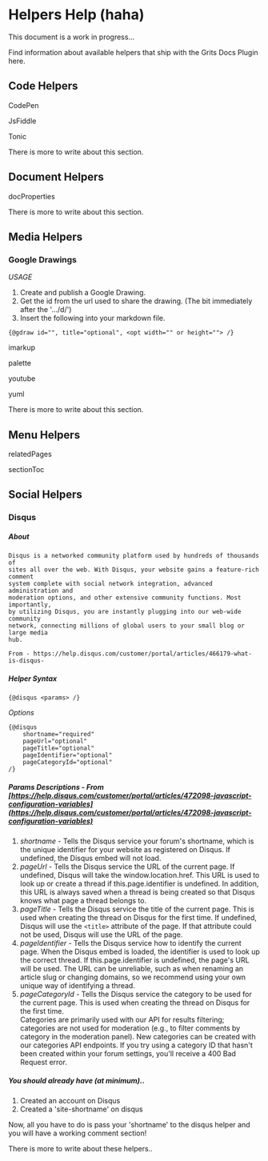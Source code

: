 # Helpers Help (haha)

This document is a work in progress...

Find information about available helpers that ship with the Grits Docs Plugin here.

## Code Helpers

CodePen 

JsFiddle

Tonic

There is more to write about this section.

## Document Helpers

docProperties

There is more to write about this section.

## Media Helpers

### Google Drawings

*USAGE*

1. Create and publish a Google Drawing.
2. Get the id from the url used to share the drawing. (The bit immediately after the '.../d/')
3. Insert the following into your markdown file.

`{@gdraw id="", title="optional", <opt width="" or height=""> /}`

imarkup

palette

youtube

yuml

There is more to write about this section.

## Menu Helpers

relatedPages

sectionToc

## Social Helpers

### Disqus

##### About

    Disqus is a networked community platform used by hundreds of thousands of 
    sites all over the web. With Disqus, your website gains a feature-rich comment 
    system complete with social network integration, advanced administration and 
    moderation options, and other extensive community functions. Most importantly, 
    by utilizing Disqus, you are instantly plugging into our web-wide community 
    network, connecting millions of global users to your small blog or large media 
    hub. 
    
    From - https://help.disqus.com/customer/portal/articles/466179-what-is-disqus-

##### Helper Syntax

`{@disqus <params> /}`

*Options*

```dust
{@disqus 
    shortname="required"
    pageUrl="optional"
    pageTitle="optional"
    pageIdentifier="optional"
    pageCategoryId="optional"
/}
```

##### Params Descriptions - From [https://help.disqus.com/customer/portal/articles/472098-javascript-configuration-variables](https://help.disqus.com/customer/portal/articles/472098-javascript-configuration-variables)

1. *shortname* - Tells the Disqus service your forum's shortname, which is the unique identifier for your website as registered on Disqus. If undefined, the Disqus embed will not load.
2. *pageUrl* - Tells the Disqus service the URL of the current page. If undefined, Disqus will take the window.location.href. This URL is used to look up or create a thread if this.page.identifier is undefined. In addition, this URL is always saved when a thread is being created so that Disqus knows what page a thread belongs to.
3. *pageTitle* - Tells the Disqus service the title of the current page. This is used when creating the thread on Disqus for the first time. If undefined, Disqus will use the `<title>` attribute of the page. If that attribute could not be used, Disqus will use the URL of the page.
4. *pageIdentifier* - Tells the Disqus service how to identify the current page. When the Disqus embed is loaded, the identifier is used to look up the correct thread. If this.page.identifier is undefined, the page's URL will be used. The URL can be unreliable, such as when renaming an article slug or changing domains, so we recommend using your own unique way of identifying a thread.
5. *pageCategoryId* - Tells the Disqus service the category to be used for the current page. This is used when creating the thread on Disqus for the first time.  
	Categories are primarily used with our API for results filtering; categories are not used for moderation (e.g., to filter comments by category in the moderation panel). New categories can be created with our categories API endpoints. If you try using a category ID that hasn't been created within your forum settings, you'll receive a 400 Bad Request error.

##### You should already have (at minimum)..

1. Created an account on Disqus
2. Created a 'site-shortname' on disqus

Now, all you have to do is pass your 'shortname' to the disqus helper and you will have a working comment section!



There is more to write about these helpers..
